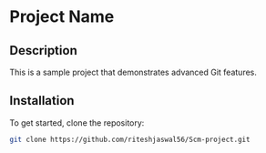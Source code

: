 # Project Name

## Description
This is a sample project that demonstrates advanced Git features.

## Installation
To get started, clone the repository:
```bash
git clone https://github.com/riteshjaswal56/Scm-project.git
